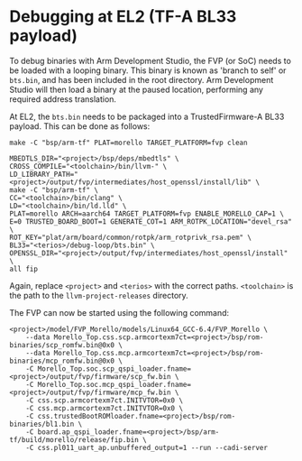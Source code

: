 # Debugging at EL2 (TF-A BL33 payload)

To debug binaries with Arm Development Studio, the FVP (or SoC) needs to be loaded with a looping binary. This binary is known as 'branch to self' or `bts.bin`, and has been included in the root directory. Arm Development Studio will then load a binary at the paused location, performing any required address translation.

At EL2, the `bts.bin` needs to be packaged into a TrustedFirmware-A BL33 payload. This can be done as follows:

```
make -C "bsp/arm-tf" PLAT=morello TARGET_PLATFORM=fvp clean

MBEDTLS_DIR="<project>/bsp/deps/mbedtls" \
CROSS_COMPILE="<toolchain>/bin/llvm-" \
LD_LIBRARY_PATH="<project>/output/fvp/intermediates/host_openssl/install/lib" \
make -C "bsp/arm-tf" \
CC="<toolchain>/bin/clang" \
LD="<toolchain>/bin/ld.lld" \
PLAT=morello ARCH=aarch64 TARGET_PLATFORM=fvp ENABLE_MORELLO_CAP=1 \
E=0 TRUSTED_BOARD_BOOT=1 GENERATE_COT=1 ARM_ROTPK_LOCATION="devel_rsa" \
ROT_KEY="plat/arm/board/common/rotpk/arm_rotprivk_rsa.pem" \
BL33="<terios>/debug-loop/bts.bin" \
OPENSSL_DIR="<project>/output/fvp/intermediates/host_openssl/install" \
all fip
```

Again, replace `<project>` and `<terios>` with the correct paths. `<toolchain>` is the path to the `llvm-project-releases` directory.

The FVP can now be started using the following command:

```
<project>/model/FVP_Morello/models/Linux64_GCC-6.4/FVP_Morello \
    --data Morello_Top.css.scp.armcortexm7ct=<project>/bsp/rom-binaries/scp_romfw.bin@0x0 \
    --data Morello_Top.css.mcp.armcortexm7ct=<project>/bsp/rom-binaries/mcp_romfw.bin@0x0 \
    -C Morello_Top.soc.scp_qspi_loader.fname=<project>/output/fvp/firmware/scp_fw.bin \
    -C Morello_Top.soc.mcp_qspi_loader.fname=<project>/output/fvp/firmware/mcp_fw.bin \
    -C css.scp.armcortexm7ct.INITVTOR=0x0 \
    -C css.mcp.armcortexm7ct.INITVTOR=0x0 \
    -C css.trustedBootROMloader.fname=<project>/bsp/rom-binaries/bl1.bin \
    -C board.ap_qspi_loader.fname=<project>/bsp/arm-tf/build/morello/release/fip.bin \
    -C css.pl011_uart_ap.unbuffered_output=1 --run --cadi-server
```

